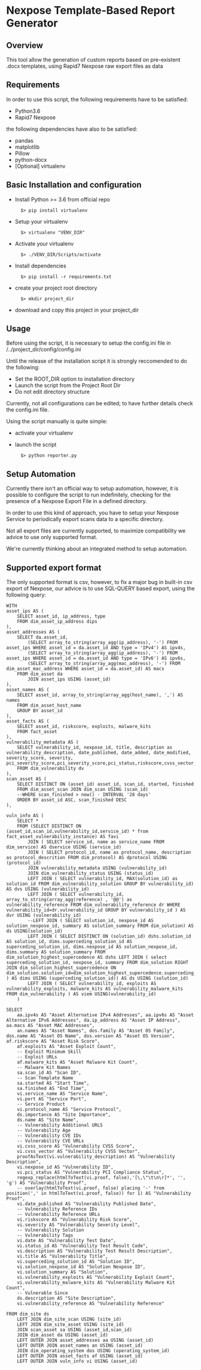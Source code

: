 # Nexpose Template-Based Report Generator

## Overview

This tool allow the generation of custom reports based on pre-existent .docx templates, using Rapid7 Nexpose raw export files as data 

## Requirements

In order to use this script, the following requirements have to be satisfied:

+ Python3.6 
+ Rapid7 Nexpose

the following dependencies have also to be satisfied:
	
- pandas	
- matplotlib
- Pillow
- python-docx
- [Optional] virtualenv

## Basic Installation and configuration

+ Install Python >= 3.6 from official repo

		$> pip install virtualenv

+ Setup your virtualenv 

		$> virtualenv "VENV_DIR"

+ Activate your virtualenv

		$> ./VENV_DIR/Scripts/activate

+ Install dependencies

		$> pip install -r requirements.txt

+ create your project root directory

		$> mkdir project_dir

+ download and copy this project in your project_dir


## Usage

Before using the script, it is necessary to setup the config.ini file in /../project_dir/config/config.ini

Until the release of the installation script it is strongly reccomended to do the following:

* Set the ROOT_DIR option to installation directory
* Launch the script from the Project Root Dir
* Do not edit directory structure

Currently, not all configurations can be edited; to have further details check the config.ini file.

Using the script manually is quite simple:

+ activate your virtualenv
+ launch the script

		$> python reporter.py

## Setup Automation

Currently there isn't an official way to setup automation, however, it is possible to configure the script to run indefinitely, checking for the presence of a Nexpose Export File in a defined directory.

In order to use this kind of approach, you have to setup your Nexpose Service to periodically export scans data to a specific directory.

Not all export files are currently supported, to maximize compatibility we advice to use only supported format.

We're currently thinking about an integrated method to setup automation.

## Supported export format

The only supported format is csv, however, to fix a major bug in built-in csv export of Nexpose, our advice is to use SQL-QUERY based export, using the following query:

	WITH
	asset_ips AS (
		SELECT asset_id, ip_address, type
		FROM dim_asset_ip_address dips
	),
	asset_addresses AS (
		SELECT da.asset_id,
			(SELECT array_to_string(array_agg(ip_address), '-') FROM asset_ips WHERE asset_id = da.asset_id AND type = 'IPv4') AS ipv4s,
			(SELECT array_to_string(array_agg(ip_address), '-') FROM asset_ips WHERE asset_id = da.asset_id AND type = 'IPv6') AS ipv6s,
			(SELECT array_to_string(array_agg(mac_address), '-') FROM dim_asset_mac_address WHERE asset_id = da.asset_id) AS macs
		FROM dim_asset da
			JOIN asset_ips USING (asset_id)
	),
	asset_names AS (
		SELECT asset_id, array_to_string(array_agg(host_name), ',') AS names
		FROM dim_asset_host_name
		GROUP BY asset_id
	),
	asset_facts AS (
		SELECT asset_id, riskscore, exploits, malware_kits
		FROM fact_asset
	),
	vulnerability_metadata AS (
		SELECT vulnerability_id, nexpose_id, title, description as vulnerability_description, date_published, date_added, date_modified, severity_score, severity, pci_severity_score,pci_severity_score,pci_status,riskscore,cvss_vector,cvss_access_vector_id,cvss_access_complexity_id,cvss_authentication_id,cvss_confidentiality_impact_id,cvss_integrity_impact_id,cvss_availability_impact_id,cvss_score,pci_adjusted_cvss_score,cvss_exploit_score,cvss_impact_score,pci_special_notes,denial_of_service,exploits,malware_kits
		FROM dim_vulnerability dv
	),
	scan_asset AS (
		SELECT DISTINCT ON (asset_id) asset_id, scan_id, started, finished
		FROM dim_asset_scan JOIN dim_scan USING (scan_id) 
		--WHERE scan_finished > now() - INTERVAL '28 days'
		ORDER BY asset_id ASC, scan_finished DESC
	),
	
	vuln_info AS (
		SELECT *  
		FROM (SELECT DISTINCT ON (asset_id,scan_id,vulnerability_id,service_id) * from fact_asset_vulnerability_instance) AS favi
			JOIN ( SELECT service_id, name as service_name FROM dim_service) AS dservice USING (service_id)
			JOIN ( SELECT protocol_id, name as protocol_name, description as protocol_descrition FROM dim_protocol) AS dprotocol USING (protocol_id)
			JOIN vulnerability_metadata USING (vulnerability_id)
			JOIN dim_vulnerability_status USING (status_id)
			LEFT JOIN ( SELECT vulnerability_id, MAX(solution_id) as solution_id FROM dim_vulnerability_solution GROUP BY vulnerability_id) AS dvs USING (vulnerability_id) 
			LEFT JOIN ( SELECT vulnerability_id, array_to_string(array_agg(reference) , '@@') as vulnerability_reference FROM dim_vulnerability_reference dr WHERE vulnerability_id=dr.vulnerability_id GROUP BY vulnerability_id ) AS dvr USING (vulnerability_id)
			--LEFT JOIN ( SELECT solution_id, nexpose_id AS solution_nexpose_id, summary AS solution_summary FROM dim_solution) AS ds USING(solution_id)
			LEFT JOIN ( SELECT DISTINCT ON (solution_id) dshs.solution_id AS solution_id, dims.superceding_solution_id AS superceding_solution_id, dims.nexpose_id AS solution_nexpose_id, dims.summary AS solution_summary FROM dim_solution_highest_supercedence AS dshs LEFT JOIN ( select superceding_solution_id, nexpose_id, summary FROM dim_solution RIGHT JOIN dim_solution_highest_supercedence ON dim_solution.solution_id=dim_solution_highest_supercedence.superceding_solution_id ) AS dims USING (superceding_solution_id)) AS ds USING (solution_id)
			LEFT JOIN ( SELECT vulnerability_id, exploits AS vulnerability_exploits, malware_kits AS vulnerability_malware_kits FROM dim_vulnerability ) AS viem USING(vulnerability_id)
		)
		
	SELECT 
		aa.ipv4s AS "Asset Alternative IPv4 Addresses", aa.ipv6s AS "Asset Alternative IPv6 Addresses", da.ip_address AS "Asset IP Address", aa.macs AS "Asset MAC Addresses",
		an.names AS "Asset Names", dos.family AS "Asset OS Family", dos.name AS "Asset OS Name", dos.version AS "Asset OS Version", af.riskscore AS "Asset Risk Score", 
		af.exploits AS "Asset Exploit Count", 
		-- Exploit Minimum Skill
		-- Exploit URLs
		af.malware_kits AS "Asset Malware Kit Count",
		-- Malware Kit Names
		sa.scan_id AS "Scan ID",
		-- Scan Template Name
		sa.started AS "Start Time",
		sa.finished AS "End Time",
		vi.service_name AS "Service Name",
		vi.port AS "Service Port",
		-- Service Product
		vi.protocol_name AS "Service Protocol",
		ds.importance AS "Site Importance",
		ds.name AS "Site Name",
		-- Vulnerability Additional URLS
		-- Vulnerability Age
		-- Vulnerability CVE IDs
		-- Vulnerability CVE URLs
		vi.cvss_score AS "Vulnerability CVSS Score",
		vi.cvss_vector AS "Vulnerability CVSS Vector",
		proofAsText(vi.vulnerability_description) AS "Vulnerability Description",
		vi.nexpose_id AS "Vulnerability ID",
		vi.pci_status AS "Vulnerability PCI Compliance Status",
		regexp_replace(htmlToText(vi.proof, false),'[\,\"\t\n\r]*', '', 'g') AS "Vulnerability Proof",
		-- overlay(htmlToText(vi.proof, false) placing '-' from position(',' in htmlToText(vi.proof, false)) for 1) AS "Vulnerability Proof",
		vi.date_published AS "Vulnerability Published Date",
		-- Vulnerability Reference IDs
		-- Vulnerability Reference URLs
		vi.riskscore AS "Vulnerability Risk Score",
		vi.severity AS "Vulnerability Severity Level",
		-- Vulnerability Solution
		-- Vulnerability Tags
		vi.date AS "Vulnerability Test Date",
		vi.status_id AS "Vulnerability Test Result Code",
		vi.description AS "Vulnerability Test Result Description",
		vi.title AS "Vulnerability Title",
		vi.superceding_solution_id AS "Solution ID",
		vi.solution_nexpose_id AS "Solution Nexpose ID",
		vi.solution_summary AS "Solution",
		vi.vulnerability_exploits AS "Vulnerability Exploit Count",
		vi.vulnerability_malware_kits AS "Vulnerability Malware Kit Count",
		-- Vulnerable Since 
		ds.description AS "Site Description",
		vi.vulnerability_reference AS "Vulnerability Reference"
	
	FROM dim_site ds  
		LEFT JOIN dim_site_scan USING (site_id)
		LEFT JOIN dim_site_asset USING (site_id)
		JOIN scan_asset sa USING (asset_id,scan_id)
		JOIN dim_asset da USING (asset_id)
		LEFT OUTER JOIN asset_addresses aa USING (asset_id)
		LEFT OUTER JOIN asset_names an USING (asset_id)
		JOIN dim_operating_system dos USING (operating_system_id)
		LEFT OUTER JOIN asset_facts af USING (asset_id)
		LEFT OUTER JOIN vuln_info vi USING (asset_id)


